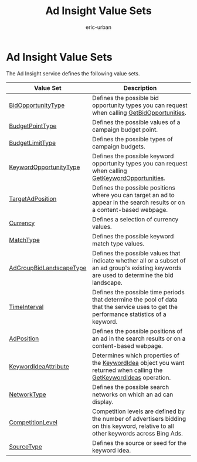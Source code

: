 ﻿---
title: Ad Insight Value Sets
ms.service: bing-ads-ad-insight-service
ms.topic: article
author: eric-urban
ms.author: eur
description: Value sets reference for the AdInsight service.
---
# Ad Insight Value Sets
The Ad Insight service defines the following value sets.

|Value Set|Description|
|---|---|
|[BidOpportunityType](bidopportunitytype.md)|Defines the possible bid opportunity types you can request when calling [GetBidOpportunities](../ad-insight-service/getbidopportunities.md).|
|[BudgetPointType](budgetpointtype.md)|Defines the possible values of a campaign budget point.|
|[BudgetLimitType](budgetlimittype.md)|Defines the possible types of campaign budgets.|
|[KeywordOpportunityType](keywordopportunitytype.md)|Defines the possible keyword opportunity types you can request when calling [GetKeywordOpportunities](../ad-insight-service/getkeywordopportunities.md).|
|[TargetAdPosition](targetadposition.md)|Defines the possible positions where you can target an ad to appear in the search results or on a content-based webpage.|
|[Currency](currency.md)|Defines a selection of currency values.|
|[MatchType](matchtype.md)|Defines the possible keyword match type values.|
|[AdGroupBidLandscapeType](adgroupbidlandscapetype.md)|Defines the possible values that indicate whether all or a subset of an ad group's existing keywords are used to determine the bid landscape.|
|[TimeInterval](timeinterval.md)|Defines the possible time periods that determine the pool of data that the service uses to get the performance statistics of a keyword.|
|[AdPosition](adposition.md)|Defines the possible positions of an ad in the search results or on a content-based webpage.|
|[KeywordIdeaAttribute](keywordideaattribute.md)|Determines which properties of the [KeywordIdea](../ad-insight-service/keywordidea.md) object you want returned when calling the [GetKeywordIdeas](../ad-insight-service/getkeywordideas.md) operation.|
|[NetworkType](networktype.md)|Defines the possible search networks on which an ad can display.|
|[CompetitionLevel](competitionlevel.md)|Competition levels are defined by the number of advertisers bidding on this keyword, relative to all other keywords across Bing Ads.|
|[SourceType](sourcetype.md)|Defines the source or seed for the keyword idea.|

